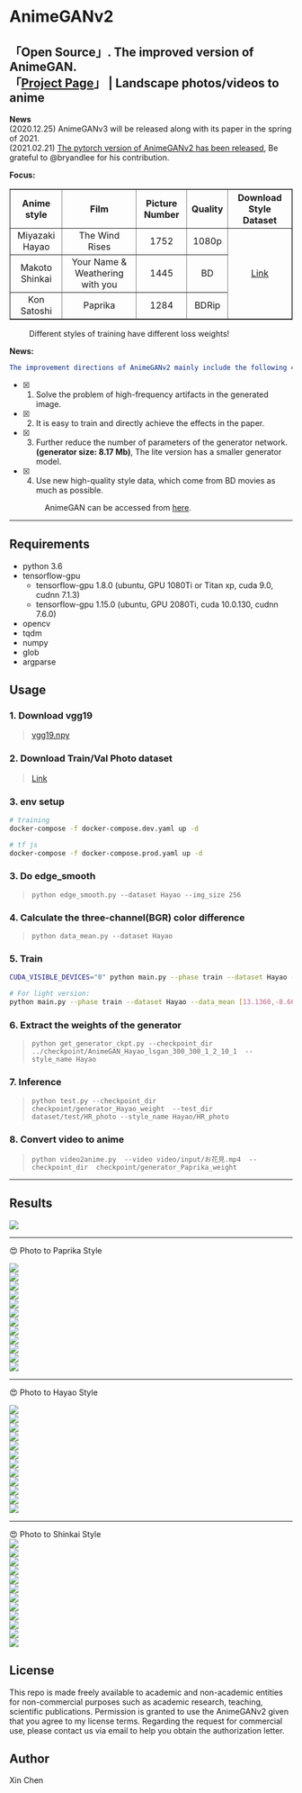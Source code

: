# AnimeGANv2   

「Open Source」. The improved version of AnimeGAN.  
「[Project Page](https://tachibanayoshino.github.io/AnimeGANv2/)」 | Landscape photos/videos to anime  
-----  
**News**  
(2020.12.25)  AnimeGANv3 will be released along with its paper in the spring of 2021.  
(2021.02.21)  [The pytorch version of AnimeGANv2 has been released](https://github.com/bryandlee/animegan2-pytorch), Be grateful to @bryandlee for his contribution.  

**Focus:**  
<table border="1px ridge">
	<tr align="center">
	    <th>Anime style</th>
	    <th>Film</th>  
	    <th>Picture Number</th>  
      <th>Quality</th>
      <th>Download Style Dataset</th>
	</tr >
	<tr align="center">
      <td>Miyazaki Hayao</td>
      <td>The Wind Rises</td>
      <td>1752</td>
      <td>1080p</td>
	    <td rowspan="3"><a href="https://github.com/TachibanaYoshino/AnimeGANv2/releases/tag/1.0">Link</a></td>
	</tr>
	<tr align="center">
	    <td>Makoto Shinkai</td>  
	    <td>Your Name & Weathering with you</td>
      <td>1445</td>
      <td>BD</td>
	</tr>
	<tr align="center">
	    <td>Kon Satoshi</td>
	    <td>Paprika</td>
      <td>1284</td>
      <td>BDRip</td>
	</tr>
</table>  
  
  
  &ensp;&ensp;&ensp;&ensp;&ensp;Different styles of training have different loss weights!
  
**News:**    
```yaml
The improvement directions of AnimeGANv2 mainly include the following 4 points:  
```  
- [x] 1. Solve the problem of high-frequency artifacts in the generated image.  
- [x] 2. It is easy to train and directly achieve the effects in the paper.  
- [x] 3. Further reduce the number of parameters of the generator network. **(generator size: 8.17 Mb)**, The lite version has a smaller generator model.  
- [x] 4. Use new high-quality style data, which come from BD movies as much as possible.  
   
   &ensp;&ensp;&ensp;&ensp;&ensp;  AnimeGAN can be accessed from [here](https://github.com/TachibanaYoshino/AnimeGAN).  
___  

## Requirements  
- python 3.6  
- tensorflow-gpu 
   - tensorflow-gpu 1.8.0  (ubuntu, GPU 1080Ti or Titan xp, cuda 9.0, cudnn 7.1.3)  
   - tensorflow-gpu 1.15.0 (ubuntu, GPU 2080Ti, cuda 10.0.130, cudnn 7.6.0)  
- opencv  
- tqdm  
- numpy  
- glob  
- argparse  
  
## Usage  

### 1. Download vgg19    
  > [vgg19.npy](https://github.com/TachibanaYoshino/AnimeGAN/releases/tag/vgg16%2F19.npy)  

### 2. Download Train/Val Photo dataset  
  > [Link](https://github.com/TachibanaYoshino/AnimeGAN/releases/tag/dataset-1)  

### 3. env setup
```bash
# training
docker-compose -f docker-compose.dev.yaml up -d

# tf js
docker-compose -f docker-compose.prod.yaml up -d

```

### 3. Do edge_smooth  
  > `python edge_smooth.py --dataset Hayao --img_size 256`  
  
### 4. Calculate the three-channel(BGR) color difference  
  >  `python data_mean.py --dataset Hayao`  
  
### 5. Train  
```bash
CUDA_VISIBLE_DEVICES="0" python main.py --phase train --dataset Hayao --epoch 101 --init_epoch 1

# For light version:
python main.py --phase train --dataset Hayao --data_mean [13.1360,-8.6698,-4.4661]  --light --epoch 101 --init_epoch 10
```

### 6. Extract the weights of the generator  
  >  `python get_generator_ckpt.py --checkpoint_dir  ../checkpoint/AnimeGAN_Hayao_lsgan_300_300_1_2_10_1  --style_name Hayao`  

### 7. Inference      
  > `python test.py --checkpoint_dir  checkpoint/generator_Hayao_weight  --test_dir dataset/test/HR_photo --style_name Hayao/HR_photo`  
  
### 8. Convert video to anime   
  > `python video2anime.py  --video video/input/お花見.mp4  --checkpoint_dir  checkpoint/generator_Paprika_weight`  
    
____  
## Results  
![](https://github.com/TachibanaYoshino/AnimeGANv2/blob/master/AnimeGANv2.png)   
     
____ 
:heart_eyes:  Photo  to  Paprika  Style  
  
![](https://github.com/TachibanaYoshino/AnimeGANv2/blob/master/results/Paprika/concat/37.jpg)   
![](https://github.com/TachibanaYoshino/AnimeGANv2/blob/master/results/Paprika/concat/38.jpg)     
![](https://github.com/TachibanaYoshino/AnimeGANv2/blob/master/results/Paprika/concat/6.jpg)  
![](https://github.com/TachibanaYoshino/AnimeGANv2/blob/master/results/Paprika/concat/7.jpg)  
![](https://github.com/TachibanaYoshino/AnimeGANv2/blob/master/results/Paprika/concat/9.jpg)  
![](https://github.com/TachibanaYoshino/AnimeGANv2/blob/master/results/Paprika/concat/21.jpg)  
![](https://github.com/TachibanaYoshino/AnimeGANv2/blob/master/results/Paprika/concat/44.jpg)  
![](https://github.com/TachibanaYoshino/AnimeGANv2/blob/master/results/Paprika/concat/1.jpg)  
![](https://github.com/TachibanaYoshino/AnimeGANv2/blob/master/results/Paprika/concat/8.jpg)  
![](https://github.com/TachibanaYoshino/AnimeGANv2/blob/master/results/Paprika/concat/11.jpg)  
![](https://github.com/TachibanaYoshino/AnimeGANv2/blob/master/results/Paprika/concat/5.jpg)  
![](https://github.com/TachibanaYoshino/AnimeGANv2/blob/master/results/Paprika/concat/15.jpg)   
____  
:heart_eyes:  Photo  to  Hayao  Style   
  
![](https://github.com/TachibanaYoshino/AnimeGANv2/blob/master/results/Hayao/concat/AE86.jpg)   
![](https://github.com/TachibanaYoshino/AnimeGANv2/blob/master/results/Hayao/concat/10.jpg)     
![](https://github.com/TachibanaYoshino/AnimeGANv2/blob/master/results/Hayao/concat/15.jpg)  
![](https://github.com/TachibanaYoshino/AnimeGANv2/blob/master/results/Hayao/concat/35.jpg)  
![](https://github.com/TachibanaYoshino/AnimeGANv2/blob/master/results/Hayao/concat/39.jpg)  
![](https://github.com/TachibanaYoshino/AnimeGANv2/blob/master/results/Hayao/concat/42.jpg)  
![](https://github.com/TachibanaYoshino/AnimeGANv2/blob/master/results/Hayao/concat/44.jpg)  
![](https://github.com/TachibanaYoshino/AnimeGANv2/blob/master/results/Hayao/concat/41.jpg)  
![](https://github.com/TachibanaYoshino/AnimeGANv2/blob/master/results/Hayao/concat/32.jpg)  
![](https://github.com/TachibanaYoshino/AnimeGANv2/blob/master/results/Hayao/concat/11.jpg)  
![](https://github.com/TachibanaYoshino/AnimeGANv2/blob/master/results/Hayao/concat/34.jpg)   
![](https://github.com/TachibanaYoshino/AnimeGANv2/blob/master/results/Hayao/concat/18.jpg)    
____  
:heart_eyes:  Photo  to  Shinkai  Style   
![](https://github.com/TachibanaYoshino/AnimeGANv2/blob/master/results/Shinkai/concat/7.jpg)   
![](https://github.com/TachibanaYoshino/AnimeGANv2/blob/master/results/Shinkai/concat/9.jpg)     
![](https://github.com/TachibanaYoshino/AnimeGANv2/blob/master/results/Shinkai/concat/11.jpg)  
![](https://github.com/TachibanaYoshino/AnimeGANv2/blob/master/results/Shinkai/concat/15.jpg)  
![](https://github.com/TachibanaYoshino/AnimeGANv2/blob/master/results/Shinkai/concat/17.jpg)  
![](https://github.com/TachibanaYoshino/AnimeGANv2/blob/master/results/Shinkai/concat/22.jpg)  
![](https://github.com/TachibanaYoshino/AnimeGANv2/blob/master/results/Shinkai/concat/27.jpg)  
![](https://github.com/TachibanaYoshino/AnimeGANv2/blob/master/results/Shinkai/concat/33.jpg)  
![](https://github.com/TachibanaYoshino/AnimeGANv2/blob/master/results/Shinkai/concat/32.jpg)  
![](https://github.com/TachibanaYoshino/AnimeGANv2/blob/master/results/Shinkai/concat/21.jpg)  
![](https://github.com/TachibanaYoshino/AnimeGANv2/blob/master/results/Shinkai/concat/3.jpg)  
![](https://github.com/TachibanaYoshino/AnimeGANv2/blob/master/results/Shinkai/concat/26.jpg)  
  
## License  
This repo is made freely available to academic and non-academic entities for non-commercial purposes such as academic research, teaching, scientific publications. Permission is granted to use the AnimeGANv2 given that you agree to my license terms. Regarding the request for commercial use, please contact us via email to help you obtain the  authorization letter.  
## Author  
Xin Chen
